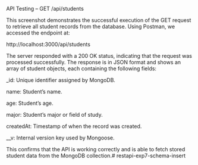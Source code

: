 API Testing – GET /api/students

This screenshot demonstrates the successful execution of the GET request to retrieve all student records from the database. Using Postman, we accessed the endpoint at:

http://localhost:3000/api/students

The server responded with a 200 OK status, indicating that the request was processed successfully. The response is in JSON format and shows an array of student objects, each containing the following fields:

_id: Unique identifier assigned by MongoDB.

name: Student’s name.

age: Student’s age.

major: Student’s major or field of study.

createdAt: Timestamp of when the record was created.

__v: Internal version key used by Mongoose.

This confirms that the API is working correctly and is able to fetch stored student data from the MongoDB collection.# restapi-exp7-schema-insert
